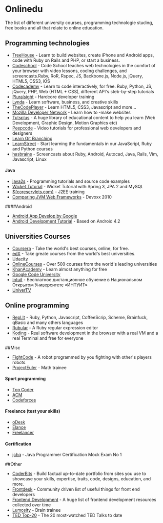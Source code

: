 Onlinedu
=========
The list of different university courses, programming technologie studing, free books and all that relate to online education.

## Programming technologies
- [TreeHouse](http://teamtreehouse.com/) - Learn to build websites, create iPhone and Android apps, code with Ruby on Rails and PHP, or start a business.
- [Codeschool](http://www.codeschool.com/) - Code School teaches web technologies in the comfort of your browser with video lessons, coding challenges, and screencasts.Ruby, RoR, Rspec, JS, Backbone.js, Node.js, jQuery, HTML5, CSS3, iOS
- [Codecademy](http://www.codecademy.com/) - Learn to code interactively, for free. Ruby, Python, JS, jQuery, PHP, Web (HTML + CSS), different API's steb-by-step tutorials
- [Pluralsight](http://www.pluralsight.com/) - Hardcore developer training
- [Lynda](http://www.lynda.com/) - Learn software, business, and creative skills
- [TheCodePlayer](http://thecodeplayer.com/) - Learn HTML5, CSS3, Javascript and more...
- [Mozilla Developer Network](https://developer.mozilla.org/en-US/learn) - Learn how to -make websites
- [Tutsplus](https://tutsplus.com/) - A huge library of educational content to help you learn (Web Development, Graphic Design, Motion Graphics etc)
- [Peepcode](https://peepcode.com/) - Video tutorials for professional web developers and designers
- [Learn Git Branching](http://pcottle.github.io/learnGitBranching/)
- [LearnStreet](http://www.learnstreet.com/) - Start learning the fundamentals in our JavaScript, Ruby and Python courses
- [hasbrains](http://hasbrains.ru/) - Screencasts about Ruby, Android, Autocad, Java, Rails, Vim, Javascript, Linux

#### Java
- [java2s](http://www.java2s.com/) - Programming tutorials and source code examples
- [Wicket Tutorial](http://tomaszdziurko.pl/2011/01/wicket-tutorial-part-1-setting-up-project-with-spring-3-jpa-2-and-mysql/) - Wicket Tutorial with Spring 3, JPA 2 and MySQL
- [${coreservlets.com}](http://www.coreservlets.com/) - J2EE training
- [Comparing JVM Web Frameworks](http://www.slideshare.net/mraible/comparing-jvm-web-frameworks#btnNext) - Devoxx 2010

####Android
- [Android App Develop by Google](http://developer.android.com/training/index.html) 
- [Android Development Tutorial](http://www.vogella.com/articles/Android/article.html) - Based on Android 4.2 

## Universities Courses
- [Coursera](https://www.coursera.org/) - Take the world's best courses, online, for free.
- [edX](https://www.edx.org/) - Take greate courses from the world's best universities.
- [Udacity](https://www.udacity.com/)
- [OnlineCourses](http://www.onlinecourses.com/) - Over 500 courses from the world's leading universities
- [KhanAcademy](https://www.khanacademy.org/) - Learn almost anything for free
- [Google Code University](https://developers.google.com/university/courses) 
- [Intuit](http://www.intuit.ru/) - Бесплатное дистанционное обучение в Национальном Открытом Университете «ИНТУИТ»
- [UniverTV](http://univertv.ru/)

## Online programming
- [Repl.It](http://repl.it/) - Ruby, Python, Javascript, CoffeeScrip, Scheme, Brainfuck, qBasic and many others languages
- [Rubular](http://rubular.com/) - A Ruby regular expression editor
- [Koding](https://koding.com/) - Real software development in the browser with a real VM and a real Terminal and free for everyone

##Misc
- [FightCode](http://fightcodegame.com/) - A robot programmed by you fighting with other's players robots
- [ProjectEuler](http://projecteuler.net/problems) - Math trainee

#### Sport programming
- [Top Coder](http://www.topcoder.com/)
- [ACM](http://www.acm.org/)
- [Codeforces](http://codeforces.ru/)

#### Freelance (test your skills)
- [oDesk](http://www.oDesk.com/)
- [Elance](https://www.elance.com/)
- [Freelancer](http://www.freelancer.com/)

#### Certification
- [jchq](http://www.jchq.net/mockexams/exam1.htm) - Java Programmer Certification Mock Exam No 1 

##Other
- [CoderBits](https://coderbits.com/dddenis) - Build factual up-to-date portfolio from sites you use to showcase your skills, expertise, traits, code, designs, education, and more.
- [Frontdesk](https://github.com/miripiruni/frontdesk) - Community driven list of useful things for front end developers
- [Frontend Development](https://github.com/dypsilon/frontend-dev-bookmarks) - A huge list of frontend development resources collected over time
- [Lumosity](https://www.lumosity.com/login) - Brain trainee
- [TED Top-20](http://blog.ted.com/2012/08/21/the-20-most-watched-ted-talks-to-date/) - The 20 most-watched TED Talks to date